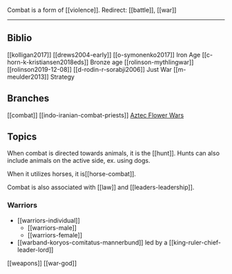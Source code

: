 Combat is a form of [[violence]].
Redirect: [[battle]], [[war]]

---

## Biblio
[[kolligan2017]]
[[drews2004-early]]
[[o-symonenko2017]] Iron Age
[[c-horn-k-kristiansen2018eds]] Bronze age
[[rolinson-mythlingwar]]
[[rolinson2019-12-08]]
[[d-rodin-r-sorabji2006]] Just War
[[m-meulder2013]] Strategy

## Branches
[[combat]]
[[indo-iranian-combat-priests]]
[Aztec Flower Wars](https://en.wikipedia.org/wiki/Flower-war)

## Topics



When combat is directed towards animals, it is the [[hunt]]. Hunts can also include animals on the active side, ex. using dogs.

When it utilizes horses, it is[[horse-combat]].

Combat is also associated with [[law]] and [[leaders-leadership]].

### Warriors
- [[warriors-individual]]
	- [[warriors-male]]
	- [[warriors-female]]
- [[warband-koryos-comitatus-mannerbund]] led by a [[king-ruler-chief-leader-lord]]

[[weapons]]
[[war-god]]


